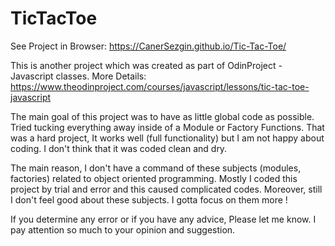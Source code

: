 # TicTacToe

See Project in Browser: https://CanerSezgin.github.io/Tic-Tac-Toe/

This is another project which was created as part of OdinProject - Javascript classes. 
More Details: https://www.theodinproject.com/courses/javascript/lessons/tic-tac-toe-javascript

The main goal of this project was to have as little global code as possible. Tried tucking everything away inside of a Module or Factory Functions. That was a hard project, It works well (full functionality) but I am not happy about coding. I don't think that it was coded clean and dry. 

The main reason, I don't have a command of these subjects (modules, factories) related to object oriented programming. Mostly I coded this project by trial and error and this caused complicated codes. Moreover, still I don't feel good about these subjects. I gotta focus on them more ! 

If you determine any error or if you have any advice, Please let me know. 
I pay attention so much to your opinion and suggestion.
